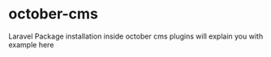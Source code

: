 # october-cms
Laravel Package installation inside october cms plugins
will explain you with example here 
